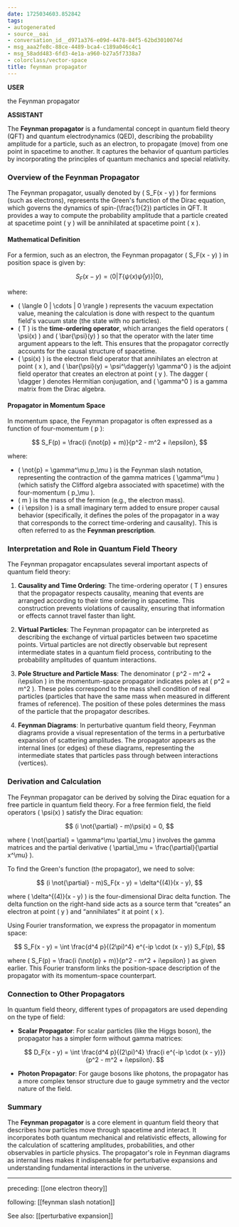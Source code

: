 ```yaml
---
date: 1725034603.852842
tags:
- autogenerated
- source__oai
- conversation_id__d971a376-e09d-4478-84f5-62bd3010074d
- msg_aaa2fe8c-88ce-4489-bca4-c189a046c4c1
- msg_58add483-6fd3-4e1a-a960-b27a5f7338a7
- colorclass/vector-space
title: feynman propagator
---
```


**USER**

the Feynman propagator


**ASSISTANT**

The **Feynman propagator** is a fundamental concept in quantum field theory (QFT) and quantum electrodynamics (QED), describing the probability amplitude for a particle, such as an electron, to propagate (move) from one point in spacetime to another. It captures the behavior of quantum particles by incorporating the principles of quantum mechanics and special relativity.

### Overview of the Feynman Propagator

The Feynman propagator, usually denoted by \( S_F(x - y) \) for fermions (such as electrons), represents the Green's function of the Dirac equation, which governs the dynamics of spin-\(\frac{1}{2}\) particles in QFT. It provides a way to compute the probability amplitude that a particle created at spacetime point \( y \) will be annihilated at spacetime point \( x \).

#### Mathematical Definition

For a fermion, such as an electron, the Feynman propagator \( S_F(x - y) \) in position space is given by:

$$
S_F(x - y) = \langle 0 | T\{\psi(x) \bar{\psi}(y)\} | 0 \rangle,
$$

where:
- \( \langle 0 | \cdots | 0 \rangle \) represents the vacuum expectation value, meaning the calculation is done with respect to the quantum field's vacuum state (the state with no particles).
- \( T \) is the **time-ordering operator**, which arranges the field operators \( \psi(x) \) and \( \bar{\psi}(y) \) so that the operator with the later time argument appears to the left. This ensures that the propagator correctly accounts for the causal structure of spacetime.
- \( \psi(x) \) is the electron field operator that annihilates an electron at point \( x \), and \( \bar{\psi}(y) = \psi^\dagger(y) \gamma^0 \) is the adjoint field operator that creates an electron at point \( y \). The dagger \( \dagger \) denotes Hermitian conjugation, and \( \gamma^0 \) is a gamma matrix from the Dirac algebra.

#### Propagator in Momentum Space

In momentum space, the Feynman propagator is often expressed as a function of four-momentum \( p \):

$$
S_F(p) = \frac{i (\not{p} + m)}{p^2 - m^2 + i\epsilon},
$$

where:
- \( \not{p} = \gamma^\mu p_\mu \) is the Feynman slash notation, representing the contraction of the gamma matrices \( \gamma^\mu \) (which satisfy the Clifford algebra associated with spacetime) with the four-momentum \( p_\mu \).
- \( m \) is the mass of the fermion (e.g., the electron mass).
- \( i \epsilon \) is a small imaginary term added to ensure proper causal behavior (specifically, it defines the poles of the propagator in a way that corresponds to the correct time-ordering and causality). This is often referred to as the **Feynman prescription**.

### Interpretation and Role in Quantum Field Theory

The Feynman propagator encapsulates several important aspects of quantum field theory:

1. **Causality and Time Ordering**: The time-ordering operator \( T \) ensures that the propagator respects causality, meaning that events are arranged according to their time ordering in spacetime. This construction prevents violations of causality, ensuring that information or effects cannot travel faster than light.

2. **Virtual Particles**: The Feynman propagator can be interpreted as describing the exchange of virtual particles between two spacetime points. Virtual particles are not directly observable but represent intermediate states in a quantum field process, contributing to the probability amplitudes of quantum interactions.

3. **Pole Structure and Particle Mass**: The denominator \( p^2 - m^2 + i\epsilon \) in the momentum-space propagator indicates poles at \( p^2 = m^2 \). These poles correspond to the mass shell condition of real particles (particles that have the same mass when measured in different frames of reference). The position of these poles determines the mass of the particle that the propagator describes.

4. **Feynman Diagrams**: In perturbative quantum field theory, Feynman diagrams provide a visual representation of the terms in a perturbative expansion of scattering amplitudes. The propagator appears as the internal lines (or edges) of these diagrams, representing the intermediate states that particles pass through between interactions (vertices).

### Derivation and Calculation

The Feynman propagator can be derived by solving the Dirac equation for a free particle in quantum field theory. For a free fermion field, the field operators \( \psi(x) \) satisfy the Dirac equation:

$$
(i \not{\partial} - m)\psi(x) = 0,
$$

where \( \not{\partial} = \gamma^\mu \partial_\mu \) involves the gamma matrices and the partial derivative \( \partial_\mu = \frac{\partial}{\partial x^\mu} \).

To find the Green's function (the propagator), we need to solve:

$$
(i \not{\partial} - m)S_F(x - y) = \delta^{(4)}(x - y),
$$

where \( \delta^{(4)}(x - y) \) is the four-dimensional Dirac delta function. The delta function on the right-hand side acts as a source term that “creates” an electron at point \( y \) and “annihilates” it at point \( x \).

Using Fourier transformation, we express the propagator in momentum space:

$$
S_F(x - y) = \int \frac{d^4 p}{(2\pi)^4} e^{-ip \cdot (x - y)} S_F(p),
$$

where \( S_F(p) = \frac{i (\not{p} + m)}{p^2 - m^2 + i\epsilon} \) as given earlier. This Fourier transform links the position-space description of the propagator with its momentum-space counterpart.

### Connection to Other Propagators

In quantum field theory, different types of propagators are used depending on the type of field:

- **Scalar Propagator**: For scalar particles (like the Higgs boson), the propagator has a simpler form without gamma matrices: 

  $$
  D_F(x - y) = \int \frac{d^4 p}{(2\pi)^4} \frac{i e^{-ip \cdot (x - y)}}{p^2 - m^2 + i\epsilon}.
  $$

- **Photon Propagator**: For gauge bosons like photons, the propagator has a more complex tensor structure due to gauge symmetry and the vector nature of the field.

### Summary

The **Feynman propagator** is a core element in quantum field theory that describes how particles move through spacetime and interact. It incorporates both quantum mechanical and relativistic effects, allowing for the calculation of scattering amplitudes, probabilities, and other observables in particle physics. The propagator's role in Feynman diagrams as internal lines makes it indispensable for perturbative expansions and understanding fundamental interactions in the universe.


---

preceding: [[one electron theory]]  


following: [[feynman slash notation]]

See also: [[perturbative expansion]]